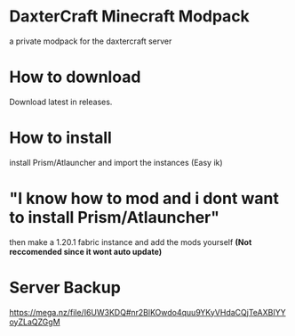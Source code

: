 # DaxterCraft Minecraft Modpack
 a private modpack for the daxtercraft server

# How to download
Download latest in releases.

# How to install
install Prism/Atlauncher and import the instances (Easy ik)

# "I know how to mod and i dont want to install Prism/Atlauncher"
then make a 1.20.1 fabric instance and add the mods yourself **(Not reccomended since it wont auto update)**


# Server Backup
https://mega.nz/file/I6UW3KDQ#nr2BlKOwdo4quu9YKyVHdaCQjTeAXBIYYoyZLaQZGgM
